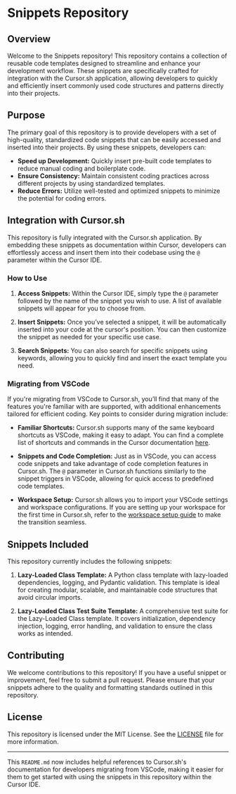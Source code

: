 # Snippets Repository

## Overview

Welcome to the Snippets repository! This repository contains a collection of reusable code templates designed to streamline and enhance your development workflow. These snippets are specifically crafted for integration with the Cursor.sh application, allowing developers to quickly and efficiently insert commonly used code structures and patterns directly into their projects.

## Purpose

The primary goal of this repository is to provide developers with a set of high-quality, standardized code snippets that can be easily accessed and inserted into their projects. By using these snippets, developers can:

- **Speed up Development:** Quickly insert pre-built code templates to reduce manual coding and boilerplate code.
- **Ensure Consistency:** Maintain consistent coding practices across different projects by using standardized templates.
- **Reduce Errors:** Utilize well-tested and optimized snippets to minimize the potential for coding errors.

## Integration with Cursor.sh

This repository is fully integrated with the Cursor.sh application. By embedding these snippets as documentation within Cursor, developers can effortlessly access and insert them into their codebase using the `@` parameter within the Cursor IDE.

### How to Use

1. **Access Snippets:** Within the Cursor IDE, simply type the `@` parameter followed by the name of the snippet you wish to use. A list of available snippets will appear for you to choose from.

2. **Insert Snippets:** Once you’ve selected a snippet, it will be automatically inserted into your code at the cursor's position. You can then customize the snippet as needed for your specific use case.

3. **Search Snippets:** You can also search for specific snippets using keywords, allowing you to quickly find and insert the exact template you need.

### Migrating from VSCode

If you're migrating from VSCode to Cursor.sh, you’ll find that many of the features you're familiar with are supported, with additional enhancements tailored for efficient coding. Key points to consider during migration include:

- **Familiar Shortcuts:** Cursor.sh supports many of the same keyboard shortcuts as VSCode, making it easy to adapt. You can find a complete list of shortcuts and commands in the Cursor documentation [here](https://docs.cursor.com/get-started/migrate-from-vscode#keyboard-shortcuts).
  
- **Snippets and Code Completion:** Just as in VSCode, you can access code snippets and take advantage of code completion features in Cursor.sh. The `@` parameter in Cursor.sh functions similarly to the snippet triggers in VSCode, allowing for quick access to predefined code templates.

- **Workspace Setup:** Cursor.sh allows you to import your VSCode settings and workspace configurations. If you are setting up your workspace for the first time in Cursor.sh, refer to the [workspace setup guide](https://docs.cursor.com/get-started/migrate-from-vscode#workspace-setup) to make the transition seamless.

## Snippets Included

This repository currently includes the following snippets:

1. **Lazy-Loaded Class Template:** A Python class template with lazy-loaded dependencies, logging, and Pydantic validation. This template is ideal for creating modular, scalable, and maintainable code structures that avoid circular imports.

2. **Lazy-Loaded Class Test Suite Template:** A comprehensive test suite for the Lazy-Loaded Class template. It covers initialization, dependency injection, logging, error handling, and validation to ensure the class works as intended.

## Contributing

We welcome contributions to this repository! If you have a useful snippet or improvement, feel free to submit a pull request. Please ensure that your snippets adhere to the quality and formatting standards outlined in this repository.

## License

This repository is licensed under the MIT License. See the [LICENSE](LICENSE) file for more information.

---

This `README.md` now includes helpful references to Cursor.sh's documentation for developers migrating from VSCode, making it easier for them to get started with using the snippets in this repository within the Cursor IDE.
